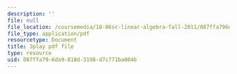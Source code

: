 ```yaml
---
description: ''
file: null
file_location: /coursemedia/18-06sc-linear-algebra-fall-2011/087ffa796da9818d3198d7c771ba004b_-eA2D_rIcNA.pdf
file_type: application/pdf
resourcetype: Document
title: 3play pdf file
type: resource
uid: 087ffa79-6da9-818d-3198-d7c771ba004b
---
```

